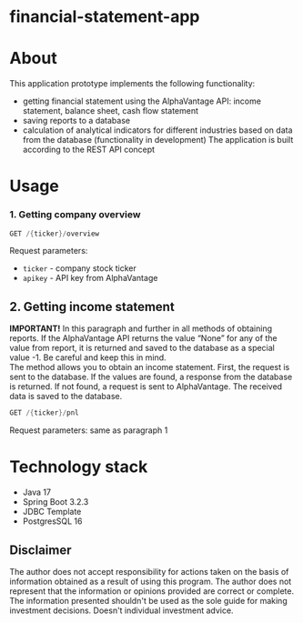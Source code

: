 # financial-statement-app
# About
This application prototype implements the following functionality:
* getting financial statement using the AlphaVantage API: income statement, balance sheet, cash flow statement
* saving reports to a database
* calculation of analytical indicators for different industries based on data from the database (functionality in development)
The application is built according to the REST API concept  
# Usage
### 1. Getting company overview
```java
GET /{ticker}/overview
```  
Request parameters:
* `ticker` - company stock ticker
* `apikey` - API key from AlphaVantage
  
## 2. Getting income statement
**IMPORTANT!** In this paragraph and further in all methods of obtaining reports. If the AlphaVantage API returns the value “None” for any of the value from report, it is returned and saved to the database as a special value -1. Be careful and keep this in mind.  
The method allows you to obtain an income statement. First, the request is sent to the database. If the values are found, a response from the database is returned. If not found, a request is sent to AlphaVantage. The received data is saved to the database.
```java
GET /{ticker}/pnl
```  
Request parameters: same as paragraph 1
  
# Technology stack
- Java 17  
- Spring Boot 3.2.3  
- JDBC Template  
- PostgresSQL 16  

## Disclaimer
The author does not accept responsibility for actions taken on the basis of information obtained as a result of using this program. The author does not represent that the information or opinions provided are correct or complete. The information presented shouldn't be used as the sole guide for making investment decisions. Doesn't individual investment advice.